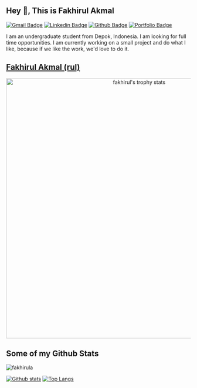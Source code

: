 
## Hey 👋, This is Fakhirul Akmal
[![Gmail Badge](https://img.shields.io/badge/-fakhirula27@gmail.com-c14438?style=flat&logo=Gmail&logoColor=white&link=mailto:fakhirula27@gmail.com)](mailto:fakhirula27@gmail.com) 
[![Linkedin Badge](https://img.shields.io/badge/linkedin-fakhirula-blue?style=flat&logo=Linkedin&logoColor=blue&link=https://id.linkedin.com/in/fakhirul-akmal-544b071b7)](https://id.linkedin.com/in/fakhirul-akmal) [![Github Badge](https://img.shields.io/badge/-fakhirula-grey?style=flat&logo=github&logoColor=white&link=https://github.com/fakhirula/)](https://www.github.com/fakhirula/) [![Portfolio Badge](https://img.shields.io/badge/portfolio-web-blue?style=flat&link=https://www.rulhaxor.net/)](https://www.rulhaxor.net/) <p align='left'>I am an undergraduate student from Depok, Indonesia. I am looking for full time opportunities. I am currently working on a small project and do what I like, because if we like the work, we'd love to do it.</p>

## [Fakhirul Akmal (rul)](https://www.linkedin.com/in/fakhirul-akmal/ "Fakhirul LinkedIn")

<div align="center">
<a href="https://github.com/fakhirula">
  <img align="center" width="710px" src="https://github-profile-trophy.vercel.app/?username=fakhirula&column=8" alt="fakhirul's trophy stats"/>
</a>
</div>

## Some of my Github Stats
<p align=left> <img src=https://komarev.com/ghpvc/?username=fakhirula alt=fakhirula /> </p>

[![Github stats](https://github-readme-stats.vercel.app/api?username=fakhirula&show_icons=true&include_all_commits=true)](https://github.com/fakhirula/github-readme-stats)
[![Top Langs](https://github-readme-stats.vercel.app/api/top-langs/?username=fakhirula&layout=compact)](https://github.com/fakhirula/github-readme-stats)


